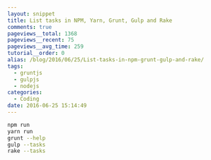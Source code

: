 ```yaml
---
layout: snippet
title: List tasks in NPM, Yarn, Grunt, Gulp and Rake
comments: true
pageviews__total: 1368
pageviews__recent: 75
pageviews__avg_time: 259
tutorial__order: 0
alias: /blog/2016/06/25/List-tasks-in-npm-grunt-gulp-and-rake/
tags:
  - gruntjs
  - gulpjs
  - nodejs
categories:
  - Coding
date: 2016-06-25 15:14:49
---
```


```bash
npm run
yarn run
grunt --help
gulp --tasks
rake --tasks
```
